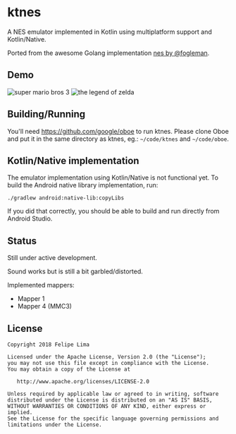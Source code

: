 # ktnes

A NES emulator implemented in Kotlin using multiplatform support and Kotlin/Native.

Ported from the awesome Golang implementation [nes by @fogleman](https://github.com/fogleman/nes).

## Demo

![super mario bros 3](https://raw.githubusercontent.com/felipecsl/ktnes/master/smb3.gif)
![the legend of zelda](https://raw.githubusercontent.com/felipecsl/ktnes/master/zelda.gif)

## Building/Running

You'll need https://github.com/google/oboe to run ktnes.
Please clone Oboe and put it in the same directory as ktnes, eg.:
`~/code/ktnes` and `~/code/oboe`.

## Kotlin/Native implementation

The emulator implementation using Kotlin/Native is not functional yet.
To build the Android native library implementation, run:

`./gradlew android:native-lib:copyLibs`

If you did that correctly, you should be able to build and run directly from Android Studio.

## Status

Still under active development.

Sound works but is still a bit garbled/distorted.

Implemented mappers:

* Mapper 1
* Mapper 4 (MMC3)

## License

```
Copyright 2018 Felipe Lima

Licensed under the Apache License, Version 2.0 (the "License");
you may not use this file except in compliance with the License.
You may obtain a copy of the License at

   http://www.apache.org/licenses/LICENSE-2.0

Unless required by applicable law or agreed to in writing, software
distributed under the License is distributed on an "AS IS" BASIS,
WITHOUT WARRANTIES OR CONDITIONS OF ANY KIND, either express or implied.
See the License for the specific language governing permissions and
limitations under the License.
```